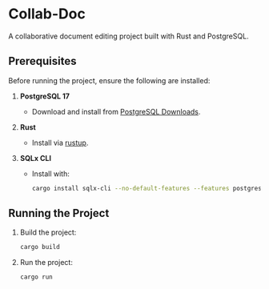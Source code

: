 # Collab-Doc

A collaborative document editing project built with Rust and PostgreSQL.

## Prerequisites

Before running the project, ensure the following are installed:

1. **PostgreSQL 17**  
   - Download and install from [PostgreSQL Downloads](https://www.postgresql.org/download/).

2. **Rust**  
   - Install via [rustup](https://rustup.rs/).

3. **SQLx CLI**  
   - Install with:
     ```bash
     cargo install sqlx-cli --no-default-features --features postgres
     ```

## Running the Project

1. Build the project:
   ```bash
   cargo build
2. Run the project:
    ```bash
    cargo run